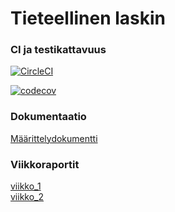 # Tieteellinen laskin
### CI ja testikattavuus
[![CircleCI](https://circleci.com/gh/samvancart/tieteellinen_laskin.svg?style=svg)](https://app.circleci.com/pipelines/gh/samvancart/tieteellinen_laskin)

[![codecov](https://codecov.io/gh/samvancart/tieteellinen_laskin/branch/main/graph/badge.svg?token=969DQIMFTE)](https://codecov.io/gh/samvancart/tieteellinen_laskin)
### Dokumentaatio
[Määrittelydokumentti](https://github.com/samvancart/tieteellinen_laskin/blob/main/dokumentaatio/m%C3%A4%C3%A4rittelydokumentti.md)
### Viikkoraportit
[viikko_1](https://github.com/samvancart/tieteellinen_laskin/blob/main/viikkoraportit/viikko_1.md)  
[viikko_2](https://github.com/samvancart/tieteellinen_laskin/blob/main/viikkoraportit/viikko_2.md)